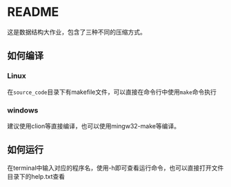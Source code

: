 # README
这是数据结构大作业，包含了三种不同的压缩方式。

## 如何编译
### Linux
在```source_code```目录下有makefile文件，可以直接在命令行中使用```make```命令执行
### windows
建议使用clion等直接编译，也可以使用mingw32-make等编译。

## 如何运行
在terminal中输入对应的程序名，使用-h即可查看运行命令，也可以直接打开文件目录下的help.txt查看
